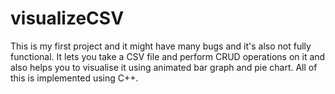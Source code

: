 # visualizeCSV
This is my first project and it might have many bugs and it's also not fully functional. It lets you take a CSV file and perform CRUD operations on it and also helps you to visualise it using animated bar graph and pie chart. All of this is implemented using C++. 

